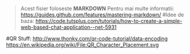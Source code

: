 > Acest fisier foloseste **MARKDOWN**
> Pentru mai multe informatii: 
> https://guides.github.com/features/mastering-markdown/
#Idee de baza:
https://code.tutsplus.com/tutorials/how-to-create-a-simple-web-based-chat-application--net-5931


#QR Stuff:
http://www.thonky.com/qr-code-tutorial/data-encoding
https://en.wikipedia.org/wiki/File:QR_Character_Placement.svg


